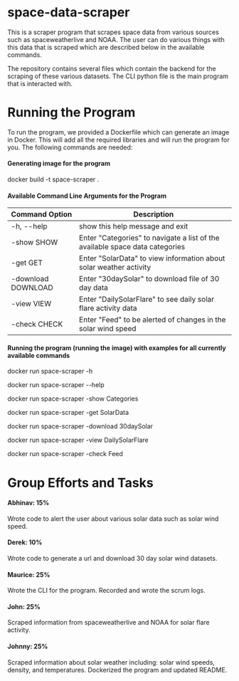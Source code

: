 # space-data-scraper
This is a scraper program that scrapes space data from various sources
such as spaceweatherlive and NOAA. The user can do various things with this data that
is scraped which are described below in the available commands.

The repository contains several files which contain the backend for the scraping of these various 
datasets. The CLI python file is the main program that is interacted with.
# Running the Program
To run the program, we provided a Dockerfile which can generate an image in Docker. This will
add all the required libraries and will run the program for you. The following commands are needed:

#### Generating image for the program
docker build -t space-scraper .

#### Available Command Line Arguments for the Program
| Command Option | Description
|---| --- |
| -h, --help | show this help message and exit |
|  -show SHOW |    Enter "Categories" to navigate a list of the available space data categories |
|-get GET      |      Enter "SolarData" to view information about solar weather activity |
|  -download DOWNLOAD | Enter "30daySolar" to download file of 30 day data |
|  -view VIEW    |      Enter "DailySolarFlare" to see daily solar flare activity data |
|  -check CHECK   |     Enter "Feed" to be alerted of changes in the solar wind speed |

#### Running the program (running the image) with examples for all currently available commands
docker run space-scraper -h 

docker run space-scraper --help 

docker run space-scraper -show Categories 

docker run space-scraper -get SolarData 

docker run space-scraper -download 30daySolar 

docker run space-scraper -view DailySolarFlare

docker run space-scraper -check Feed


# Group Efforts and Tasks
#### Abhinav: 15%
Wrote code to alert the user about various solar data such as solar wind speed.
#### Derek: 10%
Wrote code to generate a url and download 30 day solar wind datasets.
#### Maurice: 25%
Wrote the CLI for the program. Recorded and wrote the scrum logs.
#### John: 25%
Scraped information from spaceweatherlive and NOAA for solar flare activity.
#### Johnny: 25% 
Scraped information about solar weather including: solar wind speeds, density, and temperatures. 
Dockerized the program and updated README.

